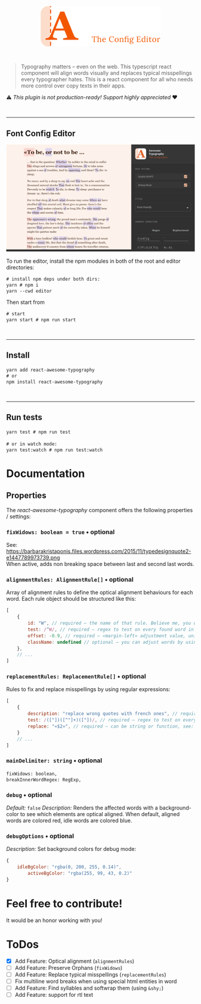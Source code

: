 <br/>
<br/>

<p align="center">
    <img 
        src="doc/logo-teaser.svg" 
        alt="Awesome Typography – The Config Editor" 
        style="display: block; max-width: 20rem;" 
    />
</p>

<br/>

> Typography matters – even on the web. This typescript react component will
> align words visually and replaces typical misspellings every typographer hates.
> This is a react component for all who needs more control over copy texts in
> their apps.

⚠️ _This plugin is not production-ready! Support highly appreciated_  ❤️️

<br/>
<hr/>

## Font Config Editor

![Config Editor](./doc/readme/editor.png)

To run the editor, install the npm modules in both of the root and editor
directories:

```shell
# install npm deps under both dirs:
yarn # npm i
yarn --cwd editor
```

Then start from

```
# start
yarn start # npm run start
```

<br/>
<hr/>

## Install

```shell
yarn add react-awesome-typography
# or
npm install react-awesome-typography
```

<br/>
<hr/>

## Run tests

```shell
yarn test # npm run test

# or in watch mode:
yarn test:watch # npm run test:watch
```

[//]: # (## Usage )

[//]: # ()

[//]: # (Just use the component like this:)

[//]: # ()

[//]: # (```jsx harmony)

[//]: # (import React from "react";)

[//]: # (import AwesomeTypo from "react-awesome-typography";)

[//]: # ()

[//]: # ()

[//]: # (const replacementRules = [)

[//]: # (	{)

[//]: # (		test: /&#40;["]&#41;&#40;[^"]+&#41;&#40;["]&#41;/,)

[//]: # (		replace: "«$2»",)

[//]: # (		description: "replace wrong quotes with french ones")

[//]: # (	},)

[//]: # (	// ...)

[//]: # (];)

[//]: # ()

[//]: # (const opticalAlignmentRules = [)

[//]: # (	{)

[//]: # (		id: "W", // unique name)

[//]: # (		test: /W/, // regex to test if a word matches your rule )

[//]: # (		offset: -0.2 // `ch` &#40;character&#41; units)

[//]: # (	}, {)

[//]: # (		id: "Quotes",)

[//]: # (		test: /[«]/,)

[//]: # (		className: "your-custom-classname" // works also with classNames)

[//]: # (	})

[//]: # (];)

[//]: # ()

[//]: # (export default &#40;&#41; =>)

[//]: # (	<section className="container">)

[//]: # (		<h1>)

[//]: # (			<AwesomeTypo)

[//]: # (				alignmentRules={ opticalAlignmentRules })

[//]: # (				replacementRules={ replacementRules })

[//]: # (				debug={ true })

[//]: # (				debugOptions={ {)

[//]: # (					idleBgColor: "rgba&#40;0,200,255,0.14&#41;",)

[//]: # (					activeBgColor: "rgba&#40;255,99,43,0.2&#41;",)

[//]: # (				} })

[//]: # (			>)

[//]: # (				Good Typography in Web Won't Exists?)

[//]: # (			</AwesomeTypo>)

[//]: # (		</h1>)

[//]: # ()

[//]: # (		<p>)

[//]: # (			<AwesomeTypo alignmentRules={ opticalAlignmentRules }>)

[//]: # (				"Good typography for web is really hard to accomplish .............. !")

[//]: # (				But with this component, everyone can improve his/her texts without any effort.)

[//]: # (			</AwesomeTypo>)

[//]: # (		</p>)

[//]: # (	</section>)

[//]: # (```)

[//]: # ()

[//]: # (<br/>)

[//]: # (<hr/>)

# Documentation

## Properties

The _react-awesome-typography_ component offers the following properties /
settings:

### `fixWidows: boolean = true` • optional

See: https://barbarakristaponis.files.wordpress.com/2015/11/typedesignquote2-e1447789973739.png  
When active, adds non breaking space between last and second last words.

### `alignmentRules: AlignmentRule[]` • optional

Array of alignment rules to define the optical alignment behaviours for each word. Each rule object should be structured like this:

```javascript
[
	{
		id: "W", // required – the name of that rule. Believe me, you will need it in bigger projects!
		test: /^W/, // required – regex to test on every found word in the text
		offset: -0.9, // required – «margin-left» adjustment value, unit: "ch" (0-character (zero) width)
		className: undefined // optional – you can adjust words by using classes too 
	},
	// ...
]    
```

### `replacementRules: ReplacementRule[]` • optional

Rules to fix and replace misspellings by using regular expressions:

```javascript
[
	{
		description: "replace wrong quotes with french ones", // required – the description of that rule. Believe me, you will need it in bigger projects!
		test: /(["])([^"]+)(["])/, // required – regex to test on every found word in the text
		replace: "«$2»", // required – can be string or function, see: https://developer.mozilla.org/en-US/docs/Web/JavaScript/Reference/Global_Objects/String/replaceAll#description  
	}
	// ...
]    
```

### `mainDelimiter: string` • optional
	fixWidows: boolean,
	breakInnerWordRegex: RegExp,

### `debug` • optional

*Default:* `false`
*Description:* Renders the affected words with a background-color to see which elements are optical aligned. When default, aligned words are colored red, idle words are colored
blue.

### `debugOptions` • optional

*Description:* Set background colors for debug mode:

```javascript
{
	idleBgColor: "rgba(0, 200, 255, 0.14)",
		activeBgColor: "rgba(255, 99, 43, 0.2)"  
}
```

# Feel free to contribute!

It would be an honor working with you!

# ToDos

- [x] Add Feature: Optical alignment (`alignmentRules`)
- [ ] Add Feature: Preserve Orphans (`fixWidows`)
- [ ] Add Feature: Replace typical misspellings (`replacementRules`)
- [ ] Fix multiline word breaks when using special html entities in word
- [ ] Add Feature: Find syllables and softwrap them (using `&shy;`)
- [ ] Add Feature: support for rtl text
